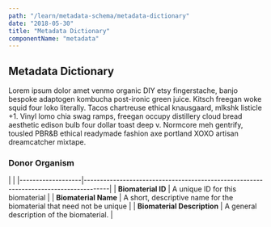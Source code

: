 ```yaml
---
path: "/learn/metadata-schema/metadata-dictionary"
date: "2018-05-30"
title: "Metadata Dictionary"
componentName: "metadata"
---
```


## Metadata Dictionary

Lorem ipsum dolor amet venmo organic DIY etsy fingerstache, banjo bespoke adaptogen kombucha post-ironic green juice. Kitsch freegan woke squid four loko literally. Tacos chartreuse ethical knausgaard, mlkshk listicle +1. Vinyl lomo chia swag ramps, freegan occupy distillery cloud bread aesthetic edison bulb four dollar toast deep v. Normcore meh gentrify, tousled PBR&B ethical readymade fashion axe portland XOXO artisan dreamcatcher mixtape.

### Donor Organism

|                                                                                                          |
|-------------------|--------------------------------------------------------------------------------------|
| **Biomaterial ID** | A unique ID for this biomaterial |
| **Biomaterial Name** | A short, descriptive name for the biomaterial that need not be unique |
| **Biomaterial Description** | A general description of the biomaterial. |
